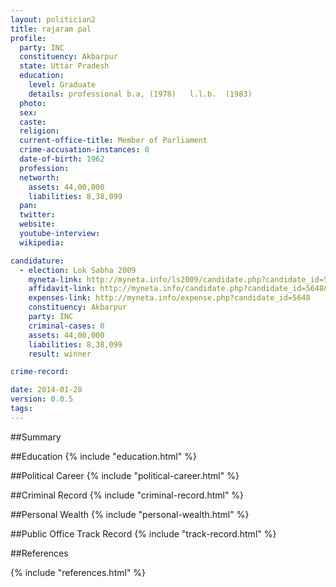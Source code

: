 ```yaml
---
layout: politician2
title: rajaram pal
profile: 
  party: INC
  constituency: Akbarpur
  state: Uttar Pradesh
  education: 
    level: Graduate
    details: professional b.a, (1978)   l.l.b.  (1983)
  photo: 
  sex: 
  caste: 
  religion: 
  current-office-title: Member of Parliament
  crime-accusation-instances: 0
  date-of-birth: 1962
  profession: 
  networth: 
    assets: 44,00,000
    liabilities: 8,38,099
  pan: 
  twitter: 
  website: 
  youtube-interview: 
  wikipedia: 

candidature: 
  - election: Lok Sabha 2009
    myneta-link: http://myneta.info/ls2009/candidate.php?candidate_id=5648
    affidavit-link: http://myneta.info/candidate.php?candidate_id=5648&scan=original
    expenses-link: http://myneta.info/expense.php?candidate_id=5648
    constituency: Akbarpur 
    party: INC
    criminal-cases: 0
    assets: 44,00,000
    liabilities: 8,38,099
    result: winner 

crime-record: 

date: 2014-01-28
version: 0.0.5
tags: 
---
```

##Summary


##Education
{% include "education.html" %}


##Political Career
{% include "political-career.html" %}


##Criminal Record
{% include "criminal-record.html" %}


##Personal Wealth
{% include "personal-wealth.html" %}


##Public Office Track Record
{% include "track-record.html" %}


##References


{% include "references.html" %}